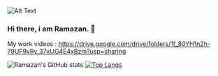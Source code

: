 ![Alt Text](https://media.giphy.com/media/l46CeDBwmtMi1ddkc/giphy.gif)
### Hi there, i am Ramazan. 👋



My work videos : https://drive.google.com/drive/folders/1f_80YH1n2h-79UF9vRy_37xUG4E4xBzm?usp=sharing







![Ramazan's GitHub stats](https://github-readme-stats.vercel.app/api?username=ramazantoy&theme=default&show_icons=true)                       [![Top Langs](https://github-readme-stats.vercel.app/api/top-langs/?username=ramazantoy&layout=compact)](https://github.com/anuraghazra/github-readme-stats)

                
















